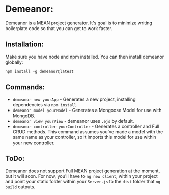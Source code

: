 # Demeanor:

Demeanor is a MEAN project generator. It's goal is to minimize writing boilerplate code so that you can get to work faster.

## Installation:

Make sure you have node and npm installed. You can then install demeanor globally:

<code>npm install -g demeanor@latest</code>

## Commands:

* <code>demeanor new yourApp</code> - Generates a new project, installing dependencies via <code>npm install</code>.
* <code>demeanor model yourModel</code> - Generates a Mongoose Model for use with MongoDB.
* <code>demeanor view yourView</code> - demeanor uses <code>.ejs</code> by default.
* <code>demeanor controller yourController</code> - Generates a controller and Full CRUD methods. This command assumes you've made a model with the same name as your controller, so it imports this model for use within your new controller.

## ToDo:

Demeanor does not support Full MEAN project generation at the moment, but it will soon. For now, you'll have to <code>ng new client</code>, within your project and point your static folder within your <code>Server.js</code> to the <code>dist</code> folder that <code>ng build</code> outputs.